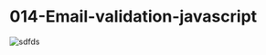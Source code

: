 # 014-Email-validation-javascript
![sdfds](https://user-images.githubusercontent.com/73972922/171925677-b8941829-be73-4951-beb9-bbac56c674c4.gif)

